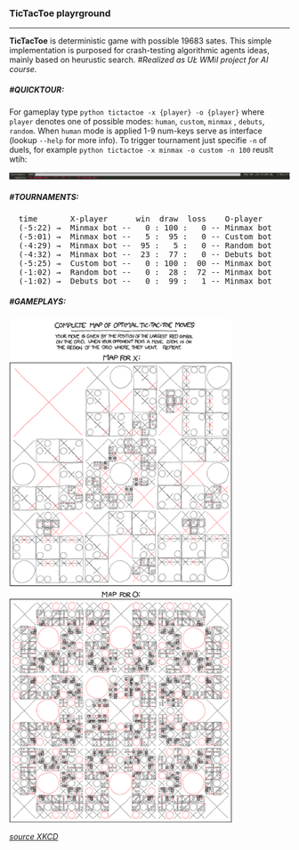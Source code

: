 ### TicTacToe playrground
-------
**TicTacToe** is deterministic game with possible 19683 sates. This simple implementation is purposed for crash-testing algorithmic agents ideas, mainly based on heurustic search. *#Realized as UŁ WMiI project for AI course.*

##### #**QUICKTOUR**:

For gameplay type `python tictactoe -x {player} -o {player}` where `player` denotes one of possible modes: `human`, `custom`, `minmax` , `debuts`, `random`. When `human` mode is applied 1-9 num-keys serve as interface (lookup `--help` for more info). To trigger tournament just specifie `-n` of duels, for example `python tictactoe -x minmax -o custom -n 100` reuslt wtih:

<img src="./bar.png" >


##### #**TOURNAMENTS**: 
  <pre>
  time       X-player      win  draw  loss    O-player
  (-5:22) &#8594;  Minmax bot --   0 : 100 :   0 -- Minmax bot
  (-5:01) &#8594;  Minmax bot --   5 :  95 :   0 -- Custom bot
  (-4:29) &#8594;  Minmax bot --  95 :   5 :   0 -- Random bot
  (-4:32) &#8594;  Minmax bot --  23 :  77 :   0 -- Debuts bot
  (-5:25) &#8594;  Custom bot --   0 : 100 :  00 -- Minmax bot
  (-1:02) &#8594;  Random bot --   0 :  28 :  72 -- Minmax bot
  (-1:02) &#8594;  Debuts bot --   0 :  99 :   1 -- Minmax bot</pre>

##### #**GAMEPLAYS**:
<img src="./xkcd_xo.png" alt="XKCD" width="400">

[*source XKCD*](https://xkcd.com/832/)

